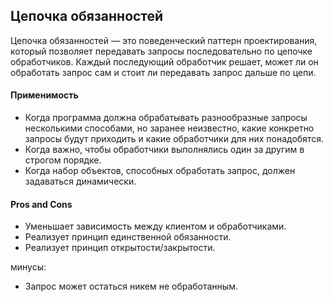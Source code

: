 ## Цепочка обязанностей

Цепочка обязанностей — это поведенческий паттерн проектирования, который позволяет передавать запросы последовательно по цепочке обработчиков. Каждый последующий обработчик решает, может ли он обработать запрос сам и стоит ли передавать запрос дальше по цепи.

#### Применимость

* Когда программа должна обрабатывать разнообразные запросы несколькими способами, но заранее неизвестно, какие конкретно запросы будут приходить и какие обработчики для них понадобятся.
* Когда важно, чтобы обработчики выполнялись один за другим в строгом порядке.
* Когда набор объектов, способных обработать запрос, должен задаваться динамически.

#### Pros and Cons

* Уменьшает зависимость между клиентом и обработчиками.
* Реализует принцип единственной обязанности.
* Реализует принцип открытости/закрытости.

минусы:

* Запрос может остаться никем не обработанным.